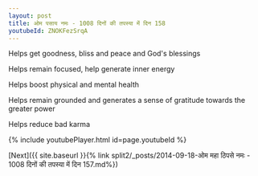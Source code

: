 ```yaml
---
layout: post
title: ओम पसाय नमः - 1008 दिनों की तपस्या में दिन 158
youtubeId: ZNOKFezSrqA
---
```

 
 
Helps get goodness, bliss and peace and God's blessings
 
Helps remain focused, help generate inner energy 
 
Helps boost physical and mental health 
 
Helps remain grounded and generates a sense of gratitude towards the greater power 
 
Helps reduce bad karma
 
 
 
 


{% include youtubePlayer.html id=page.youtubeId %}
 
[Next]({{ site.baseurl }}{% link  split2/_posts/2014-09-18-ओम महा ठिपसे नमः - 1008 दिनों की तपस्या में दिन 157.md%})
 
